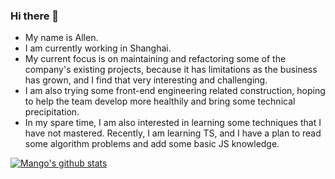 ### Hi there 👋

- My name is Allen.  
- I am currently working in Shanghai.  
- My current focus is on maintaining and refactoring some of the company's existing projects, because it has limitations as the business has grown, and I find that very interesting and challenging.  
- I am also trying some front-end engineering related construction, hoping to help the team develop more healthily and bring some technical precipitation.  
- In my spare time, I am also interested in learning some techniques that I have not mastered. Recently, I am learning TS, and I have a plan to read some algorithm problems and add some basic JS knowledge.  


[![Mango's github stats](https://github-readme-stats.vercel.app/api?username=allen-1998&theme=tokyonight&show_icons=true)](https://github.com/allen-1998/github-readme-stats)

